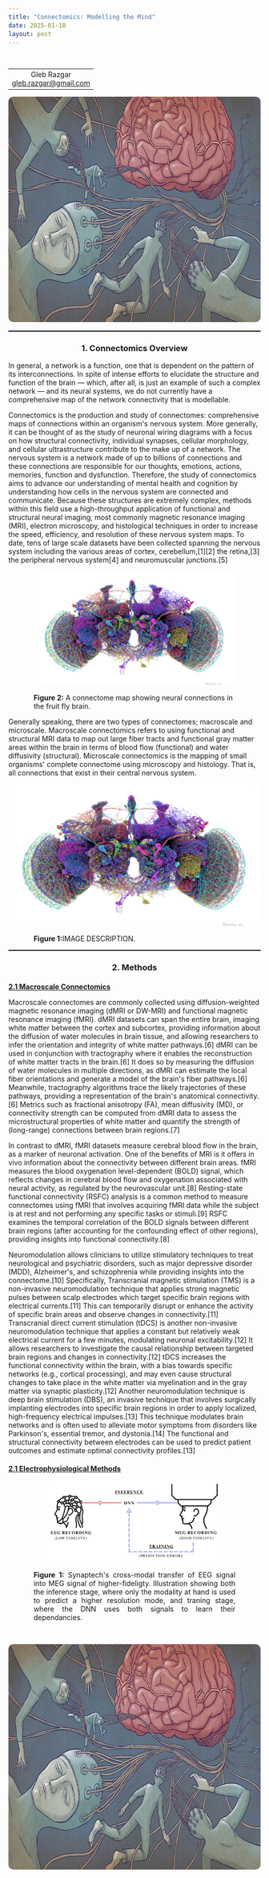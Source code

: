 ```yaml
---
title: "Connectomics: Modelling the Mind"
date: 2025-01-10
layout: post
---
```

<br>
<div class="table-container">
  <table>
    <tr>
      <td align="center">
        Gleb Razgar<br>
        <a href="mailto:gleb.razgar@gmail.com">gleb.razgar@gmail.com</a>
      </td>
    </tr>
  </table>
</div>


<p align="center"><img src="/images/moloch.jpg" alt="Alt text" width="750" height="450" style="border-radius: 10px;"></p>

<hr style="border-top: 1px solid black; margin-top: 0; margin-bottom: 30;">

<h3 align="center">1. Connectomics Overview</h3>

In general, a network is a function, one that is dependent on the pattern of its interconnections. In spite of intense efforts to elucidate the structure and function of the brain — which, after all, is just an example of such a complex network — and its neural systems, we do not currently have a comprehensive map of the network connectivity that is modellable.

Connectomics is the production and study of connectomes: comprehensive maps of connections within an organism's nervous system. More generally, it can be thought of as the study of neuronal wiring diagrams with a focus on how structural connectivity, individual synapses, cellular morphology, and cellular ultrastructure contribute to the make up of a network. The nervous system is a network made of up to billions of connections and these connections are responsible for our thoughts, emotions, actions, memories, function and dysfunction. Therefore, the study of connectomics aims to advance our understanding of mental health and cognition by understanding how cells in the nervous system are connected and communicate. Because these structures are extremely complex, methods within this field use a high-throughput application of functional and structural neural imaging, most commonly magnetic resonance imaging (MRI), electron microscopy, and histological techniques in order to increase the speed, efficiency, and resolution of these nervous system maps. To date, tens of large scale datasets have been collected spanning the nervous system including the various areas of cortex, cerebellum,[1][2] the retina,[3] the peripheral nervous system[4] and neuromuscular junctions.[5]

<div style="width: 80%; margin: auto;">
  <p align="center"><img src="../images/fly.png" alt="Alt text" style="max-width: 100%; height: auto; border-radius: 10px;"></p>
  <p><b>Figure 2:</b> A connectome map showing neural connections in the fruit fly brain.</p>
</div>

Generally speaking, there are two types of connectomes; macroscale and microscale. Macroscale connectomics refers to using functional and structural MRI data to map out large fiber tracts and functional gray matter areas within the brain in terms of blood flow (functional) and water diffusivity (structural). Microscale connectomics is the mapping of small organisms' complete connectome using microscopy and histology. That is, all connections that exist in their central nervous system.


<p align="center"><img src="../images/fly.png" alt="Alt text" style="max-width: 100%; height: auto; border-radius: 10px;"></p>

<div style="width: 80%; margin: auto; text-align: justify;">
  <p><b>Figure 1:</b>IMAGE DESCRIPTION.</p>
</div>

<hr style="border-top: 1px solid black;">

<h3 align="center">2. Methods</h3>

<h4 style="margin-bottom: 0"><u>2.1 Macroscale Connectomics</u></h4> 

Macroscale connectomes are commonly collected using diffusion-weighted magnetic resonance imaging (dMRI or DW-MRI) and functional magnetic resonance imaging (fMRI). dMRI datasets can span the entire brain, imaging white matter between the cortex and subcortex, providing information about the diffusion of water molecules in brain tissue, and allowing researchers to infer the orientation and integrity of white matter pathways.[6] dMRI can be used in conjunction with tractography where it enables the reconstruction of white matter tracts in the brain.[6] It does so by measuring the diffusion of water molecules in multiple directions, as dMRI can estimate the local fiber orientations and generate a model of the brain's fiber pathways.[6] Meanwhile, tractography algorithms trace the likely trajectories of these pathways, providing a representation of the brain's anatomical connectivity.[6] Metrics such as fractional anisotropy (FA), mean diffusivity (MD), or connectivity strength can be computed from dMRI data to assess the microstructural properties of white matter and quantify the strength of (long-range) connections between brain regions.[7]

In contrast to dMRI, fMRI datasets measure cerebral blood flow in the brain, as a marker of neuronal activation. One of the benefits of MRI is it offers in vivo information about the connectivity between different brain areas. fMRI measures the blood oxygenation level-dependent (BOLD) signal, which reflects changes in cerebral blood flow and oxygenation associated with neural activity, as regulated by the neurovascular unit.[8] Resting-state functional connectivity (RSFC) analysis is a common method to measure connectomes using fMRI that involves acquiring fMRI data while the subject is at rest and not performing any specific tasks or stimuli.[9] RSFC examines the temporal correlation of the BOLD signals between different brain regions (after accounting for the confounding effect of other regions), providing insights into functional connectivity.[8]

Neuromodulation allows clinicians to utilize stimulatory techniques to treat neurological and psychiatric disorders, such as major depressive disorder (MDD), Alzheimer's, and schizophrenia while providing insights into the connectome.[10] Specifically, Transcranial magnetic stimulation (TMS) is a non-invasive neuromodulation technique that applies strong magnetic pulses between scalp electrodes which target specific brain regions with electrical currents.[11] This can temporarily disrupt or enhance the activity of specific brain areas and observe changes in connectivity.[11] Transcranial direct current stimulation (tDCS) is another non-invasive neuromodulation technique that applies a constant but relatively weak electrical current for a few minutes, modulating neuronal excitability.[12] It allows researchers to investigate the causal relationship between targeted brain regions and changes in connectivity.[12] tDCS increases the functional connectivity within the brain, with a bias towards specific networks (e.g., cortical processing), and may even cause structural changes to take place in the white matter via myelination and in the gray matter via synaptic plasticity.[12] Another neuromodulation technique is deep brain stimulation (DBS), an invasive technique that involves surgically implanting electrodes into specific brain regions in order to apply localized, high-frequency electrical impulses.[13] This technique modulates brain networks and is often used to alleviate motor symptoms from disorders like Parkinson's, essential tremor, and dystonia.[14] The functional and structural connectivity between electrodes can be used to predict patient outcomes and estimate optimal connectivity profiles.[13]




<h4 style="margin-bottom: 0"><u>2.1 Electrophysiological Methods</u></h4> 



<p align="center"><img src="../images/eeg2meg.png" alt="Alt text" style="max-width: 70%; height: auto; border-radius: 10px;"></p>
<div style="width: 80%; margin: auto; text-align: justify;">
  <p><b>Figure 1:</b> Synaptech's cross-modal transfer of EEG signal into MEG signal of higher-fideligty. Illustration showing both the inference stage, where only the modality at hand is used to predict a higher resolution mode, and traning stage, where the DNN uses both signals to learn their dependancies. </p>
</div><br>


<p align="center"><img src="/images/moloch.jpg" alt="Alt text" width="750" height="450" style="border-radius: 10px;"></p>
